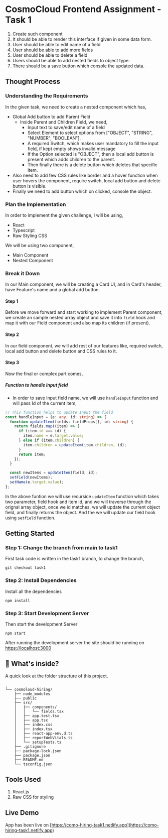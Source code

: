 # CosmoCloud Frontend Assignment - Task 1

1. Create such component
2. It should be able to render this interface if given in some data form.
3. User should be able to edit name of a field
4. User should be able to add more fields
5. User should be able to delete a field
6. Users should be able to add nested fields to object type.
7. There should be a save button which console the updated data.

## Thought Process

### Understanding the Requirements

In the given task, we need to create a nested component which has,

- Global Add button to add Parent Field
  - Inside Parent and Children Field, we need,
    - Input text to save/edit name of a field
    - Select Element to select options from ["OBJECT", "STRING", "NUMBER", "BOOLEAN"].
    - A required Switch, which makes user mandatory to fill the input field, if kept empty shows invalid message
    - If the Option selected is "OBJECT", then a local add button is present which adds children to the parent.
    - Then finally there is a delete button which deletes that specific item.
- Also need to add few CSS rules like border and a hover function when user hovers the component, require switch, local add button and delete button is visible.
- Finally we need to add button which on clicked, console the object.

### Plan the Implementation

In order to implement the given challenge, I will be using,

- React
- Typescript
- Raw Styling CSS

We will be using two component,

- Main Component
- Nested Component

### Break it Down

In our Main component, we will be creating a Card UI, and in Card's header, have Feature's name and a global add button.

#### Step 1

Before we move forward and start working to implement Parent component, we create an sample nested array object and save it into ```field``` hook and map it with our Field component and also map its children (if present).

#### Step 2

In our field component, we will add rest of our features like, required switch, local add button and delete button and CSS rules to it.

#### Step 3

Now the final or complex part comes,


##### Function to handle Input field
- In order to save Input field name, we will use `handleInput` function and will pass Id of the current item,

```typescript
// This function helps to update Input the field
const handleInput = (e: any, id: string) => {
  function updateItem(fields: fieldProps[], id: string) {
    return fields.map((item) => {
      if (item.id === id) {
        item.name = e.target.value;
      } else if (item.children) {
        item.children = updateItem(item.children, id);
      }
      return item;
    });
  }

  const newItems = updateItem(field, id);
  setField(newItems);
  setName(e.target.value);
};
```

In the above funtion we will use recursice ```updateItem``` function which takes two parameter, field hook and item id, and we will traverse through the orignal array object, once we id matches, we will update the current object field, and finally returns the object. And the we will update our field hook using ```setfield``` function.

## Getting Started

### Step 1: Change the branch from main to task1

First task code is written in the task1 branch, to change the branch,

```
git checkout task1
```

### Step 2: Install Dependencies

Install all the dependencies

```
npm install
```

### Step 3: Start Development Server

Then start the development Server

```
npm start
```

After running the development server the site should be running on [https://localhost:3000](https://localhost:3000)

## :open_file_folder: What's inside?

A quick look at the folder structure of this project.

```
.
└── cosmoloud-hiring/
    ├── node_modules
    ├── public
    ├── src/
    │   ├── components/
    │   │   └── fields.tsx
    │   ├── app.test.tsx
    │   ├── app.tsx
    │   ├── index.css
    │   ├── index.tsx
    │   ├── react-app-env.d.ts
    │   ├── reportWebVitals.ts
    │   └── setupTests.ts
    ├── .gitignore
    ├── package-lock.json
    ├── package.json
    ├── README.md
    └── tsconfig.json
```

## Tools Used

1. React.js
2. Raw CSS for styling

## Live Demo

App has been live on [https://como-hiring-task1.netlify.app](https://como-hiring-task1.netlify.app)
